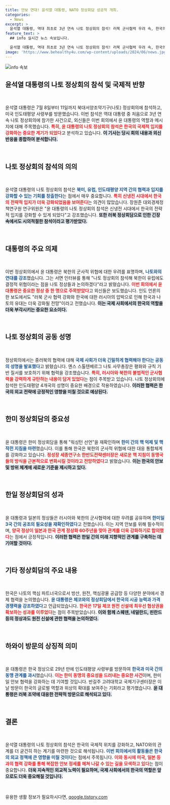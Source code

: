 ```yaml
---
title: 안보 연대! 윤석열 대통령, NATO 정상회담 성공적 개최.
categories:
  - News
excerpt: >
  윤석열 대통령, 역대 최초로 3년 연속 나토 정상회의 참석! 러북 군사협력 우려 속, 한국의 전략적 위상 강화와 인도태평양 사령부 방문으로 글로벌 리더십을 다졌다. 어떤 파급효과가 있을까?
feature_text: >
  ## info 실시간 뉴스 속보입니다.

  윤석열 대통령, 역대 최초로 3년 연속 나토 정상회의 참석! 러북 군사협력 우려 속, 한국의 전략적 위상 강화와 인도태평양 사령부 방문으로 글로벌 리더십을 다졌다. 어떤 파급효과가 있을까?
image: 'https://www.behealthy4u.com/wp-content/uploads/2024/06/news.jpg'
---
```


<p><img src="https://www.behealthy4u.com/wp-content/uploads/2024/06/news.jpg" alt="info 속보" /></p>

<h2 data-ke-size="size26">윤석열 대통령의 나토 정상회의 참석 및 국제적 반향</h2>

<p data-ke-size="size16">&nbsp;</p>

<p>윤석열 대통령은 7월 8일부터 11일까지 북대서양조약기구(나토) 정상회의에 참석하고, 미국 인도태평양 사령부를 방문했습니다. 이번 참석은 역대 대통령 중 처음으로 3년 연속 나토 정상회의에 참가한 사건으로, 외신들은 이번 회의에서 윤 대통령의 역할과 메시지에 대해 주목했습니다. <b><span style="color: #ee2323;">특히, 윤 대통령의 나토 정상회의 참석은 한국의 국제적 입지를 강화하는 중요한 계기가 되었다</span></b>고 분석하고 있습니다. <b><span style="background-color: #21538527;">이 기사는 당시 회의 내용과 외신 반응을 종합하여 분석합니다.</span></b></p>

<p data-ke-size="size16">&nbsp;</p>

<h2 data-ke-size="size26">나토 정상회의 참석의 의의</h2>

<p data-ke-size="size16">&nbsp;</p>

<p>윤석열 대통령의 나토 정상회의 참석은 <b><span style="color: #1a5490;">북미, 유럽, 인도태평양 지역 간의 협력과 입지를 강화할 수 있는 기회를 창출한다</span></b>는 점에서 매우 중요합니다. <b><span style="color: #ee2323;">특히 신냉전 시대에서 한국의 전략적 입지가 더욱 강화되었음을 보여준다</span></b>는 의견이 많았습니다. 장원준 대외경제정책연구원 연구위원은 "윤 대통령의 나토 정상회의 참석은 신냉전 시대에서 한국의 전략적 입지를 강화할 수 있게 되었다"고 강조했습니다. <b><span style="background-color: #21538527;">또한 러북 정상회담으로 인한 긴장 속에서도 시의적절한 참석이라고 평가받았다.</span></b></p>

<p data-ke-size="size16">&nbsp;</p>

<h2 data-ke-size="size26">대통령의 주요 의제</h2>

<p data-ke-size="size16">&nbsp;</p>

<p>이번 정상회의에서 윤 대통령은 북한의 군사적 위협에 대한 우려를 표명하며, <b><span style="color: #1a5490;">나토와의 연대를 강조</span></b>했습니다. 그는 서면 인터뷰를 통해 "나토 정상회의 참석해 북한이 유럽에도 결정적 위협이라는 점을 나토 정상들과 논의하겠다"라고 밝혔습니다. <b><span style="color: #ee2323;">이번 회의에서 윤 대통령은 중요한 정상 중 한 명으로 주목받았다</span></b>고 외신들은 보도했습니다. 인도 언론의 한 보도에서도 "러북 군사 협력 강화와 한국에 대한 러시아의 압박으로 인해 한국과 나토의 유대는 더욱 강화될 전망"이라고 전했습니다. <b><span style="background-color: #21538527;">이는 국제 사회에서의 한국의 역할을 더욱 부각시키는 중요한 요소이다.</span></b></p>

<p data-ke-size="size16">&nbsp;</p>

<h2 data-ke-size="size26">나토 정상회의 공동 성명</h2>

<p data-ke-size="size16">&nbsp;</p>

<p>정상회의에서는 중러북의 협력에 대해 <b><span style="color: #1a5490;">국제 사회가 더욱 긴밀하게 협력해야 한다는 공동의 성명을 발표했다</span></b>고 밝혔습니다. 옌스 스톨텐베르그 나토 사무총장은 평화와 규칙 기반 질서를 보호하기 위해 협력을 강조했습니다. <b><span style="color: #ee2323;">특히, 러시아와 북한의 불법적인 군사협력을 강력하게 규탄하는 내용이 담겨 있었다</span></b>는 점이 주목받고 있습니다. 나토 정상회의에 참석한 인도태평양 4개국의 성명이 중요한 배경으로 작용하였습니다. <b><span style="background-color: #21538527;">이러한 협력은 한국의 외교 전략에 긍정적인 영향을 미칠 것으로 예상된다.</span></b></p>

<p data-ke-size="size16">&nbsp;</p>

<h2 data-ke-size="size26">한미 정상회담의 중요성</h2>

<p data-ke-size="size16">&nbsp;</p>

<p>윤 대통령은 한미 정상회담을 통해 "워싱턴 선언"을 재확인하며 <b><span style="color: #1a5490;">한미 간의 핵 억제 및 핵 작전 지침을 마련</span></b>했습니다. 이를 통해 한국은 북한의 군사적 위협에 대한 대응 통합체계를 강화하고 있습니다. <b><span style="color: #ee2323;">정성장 세종연구소 한반도전략센터장은 새로운 핵 지침이 동맹국들의 방식을 근본적으로 변화시킬 것이라고 전망하였다</span></b>고 밝혔습니다. <b><span style="background-color: #21538527;">이는 한국의 안보 및 방위 체계에 새로운 기준을 제시하고 있다.</span></b></p>

<p data-ke-size="size16">&nbsp;</p>

<h2 data-ke-size="size26">한일 정상회담의 성과</h2>

<p data-ke-size="size16">&nbsp;</p>

<p>윤 대통령과 일본의 정상들은 러시아와 북한의 군사협력에 대한 우려를 공유하며 <b><span style="color: #1a5490;">한미일 3국 간의 공조의 필요성을 재확인하였다</span></b>고 전했습니다. 이는 지역 안보를 위해 필수적이며, <b><span style="color: #ee2323;">양국 정상이 일본과 한국 관계 정상화 60주년을 맞아 관계를 더욱 강화하기로 합의했다</span></b>는 점에서 긍정적입니다. <b><span style="background-color: #21538527;">이러한 협력은 한일 간의 미래 지향적인 관계를 구축하는 데 기여할 것이다.</span></b></p>

<p data-ke-size="size16">&nbsp;</p>

<h2 data-ke-size="size26">기타 정상회담의 주요 내용</h2>

<p data-ke-size="size16">&nbsp;</p>

<p>한국은 나토의 핵심 파트너국으로서 방산, 원전, 핵심광물 공급망 등 다양한 분야에서 경제 협력을 논의했습니다. <b><span style="color: #1a5490;">윤 대통령은 체코와의 정상회담에서 한국의 시공 능력과 가격 경쟁력을 강조하였다</span></b>고 언급되었습니다. <b><span style="color: #ee2323;">한국은 17일 체코 원전 신설에 최우선 협상권을 확보하는 성과를 이루었다</span></b>는 점이 주목받았습니다. <b><span style="background-color: #21538527;">이와 함께 스웨덴, 네덜란드, 핀란드 등의 정상과도 원전 신설에 관한 협력을 논의하였다.</span></b></p>

<p data-ke-size="size16">&nbsp;</p>

<h2 data-ke-size="size26">하와이 방문의 상징적 의미</h2>

<p data-ke-size="size16">&nbsp;</p>

<p>윤 대통령은 한국 정상으로 29년 만에 인도태평양 사령부를 방문하여 <b><span style="color: #1a5490;">한국과 미국 간의 동맹 관계를 과시</span></b>했습니다. <b><span style="color: #ee2323;">이는 한미 동맹의 중요성을 드러내는 중요한 사건</span></b>이며, 한미일 안보 협력을 강화하는 데 기여할 것입니다. 반길주 고려대학교 국제기구센터장은 이날 방문이 한국의 글로벌 역할과 위상의 확대를 보여주는 기회라고 평가했습니다. <b><span style="background-color: #21538527;">윤 대통령은 러북 조약에 대응한 전략적 방문으로 해석되고 있다.</span></b></p>

<p data-ke-size="size16">&nbsp;</p>

<h2 data-ke-size="size26">결론</h2>

<p data-ke-size="size16">&nbsp;</p>

<p>윤석열 대통령의 나토 정상회의 참석은 한국의 국제적 위치를 강화하고, NATO와의 관계를 더 굳건히 하는 계기를 마련한 것으로 해석됩니다. <b><span style="color: #1a5490;">이번 회의에서의 활동들은 한국의 외교 정책에 큰 영향을 미칠 것이다</span></b>는 점에서 주목됩니다. <b><span style="color: #ee2323;">이와 동시에 미국, 일본 등과의 협력 강화를 통해 복잡한 안보 정세를 헤쳐 나갈 수 있는 길을 모색하고 있다</span></b>는 점이 중요합니다. <b><span style="background-color: #21538527;">더욱 지속적인 외교적 노력이 필요하며, 국제 사회에서의 한국의 역할은 앞으로도 더욱 중요해질 것입니다.</span></b></p>

<p data-ke-size="size16">&nbsp;</p>
유용한 생활 정보가 필요하시다면, <a href="https://qoogle.tistory.com" rel="dofollow">qoogle.tistory.com</a>


